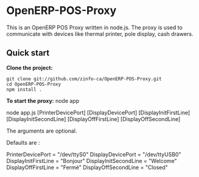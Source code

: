OpenERP-POS-Proxy
=================

This is an OpenERP POS Proxy written in node.js.  The proxy is used to communicate with devices like thermal printer, pole display, cash drawers.

Quick start
-----------

**Clone the project:**

    git clone git://github.com/zinfo-ca/OpenERP-POS-Proxy.git
    cd OpenERP-POS-Proxy
    npm install .

**To start the proxy:**
    node app

node app.js [PrinterDevicePort] [DisplayDevicePort] [DisplayInitFirstLine] [DisplayInitSecondLine] [DisplayOffFirstLine] [DisplayOffSecondLine]

The arguments are optional. 

Defaults are :

PrinterDevicePort = "/dev/ttyS0"
DisplayDevicePort = "/dev/ttyUSB0"
DisplayInitFirstLine = "Bonjour"
DisplayInitSecondLine = "Welcome"
DisplayOffFirstLine = "Fermé"
DisplayOffSecondLine = "Closed"
